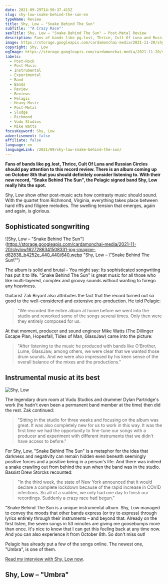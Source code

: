 ```yaml
---
date: 2021-09-29T14:50:37.415Z
slug: shy-low-snake-behind-the-sun-en
typeName: Review
title: Shy, Low – "Snake Behind The Sun"
subTitle: '"A Crazy Race"'
seoTitle: Shy, Low – "Snake Behind The Sun" – Post-Metal Review
description: Fans of bands like pg.lost, Thrice, Cult Of Luna and Russian Circles should pay attention to this record review. There is an album coming up on October 8th that you should definitely consider listening to. With their new record, "Snake Behind The Sun", the Pelagic signed band Shy, Low really hits the spot.
image: https://storage.googleapis.com/cardamonchai-media/2021-11-20/shy-low-jpg-imagine-080818_3c362b_1024_768/640.webp
copyright: Shy, Low
ogImage: https://storage.googleapis.com/cardamonchai-media/2021-11-20/shy-low-fb-jpg-imagine-080818_312e28_1200_628/640.webp
labels:
  - Post-Rock
  - Post-Music
  - Instrumental
  - Experimental
  - Band
  - Bands
  - Review
  - Reviews
  - Pelagic
  - Heavy Music
  - Post-Metal
  - Sludge
  - Richmond
  - Vudu Studios
  - Mike Watts
focusKeyword: Shy, Low
advertisement: false
affiliate: false
language: en
languageLink: /2021/09/shy-low-snake-behind-the-sun/
---
```


**Fans of bands like pg.lost, Thrice, Cult Of Luna and Russian Circles should pay attention to this record review. There is an album coming up on October 8th that you should definitely consider listening to. With their new record, "Snake Behind The Sun", the Pelagic signed band Shy, Low really hits the spot.**

Shy, Low show other post-music acts how contrasty music should sound. With the quartet from Richmond, Virginia, everything takes place between hard riffs and filigree melodies. The swelling tension that emerges, again and again, is glorious.

## Sophisticated songwriting

![Shy, Low – "Snake Behind The Sun"](https://storage.googleapis.com/cardamonchai-media/2021-11-20/shylow1627286341508331-jpg-imagine-d82838_b4252e_440_440/640.webp "Shy, Low – \\"Snake Behind The Sun\\"")

The album is solid and brutal – You might say: Its sophisticated songwriting has put it to life. "Snake Behind The Sun" is great music for all those who like multi-layered, complex and groovy sounds without wanting to forego any heaviness.

Guitarist Zak Bryant also attributes the fact that the record turned out so good to the well-considered and extensive pre-production. He told Pelagic:

> "We recorded the entire album at home before we went into the studio and reworked some of the songs several times. Only then were they entirely composed for us.

At that moment, producer and sound engineer Mike Watts (The Dillinger Escape Plan, Hopesfall, Tides of Man, GlassJaw) came into the picture:

> "After listening to the music he produced with bands like O'Brother, Lume, GlassJaw, among others, we were clear that we wanted those drum sounds. And we were also impressed by his keen sense of the overall balance of the mixes and the productions."

## Instrumental music at its best

![Shy, Low](https://storage.googleapis.com/cardamonchai-media/2021-11-20/shy-low-1-jpg-imagine-181818_000000_768_1024/640.webp 'Shy, Low')

The legendary drum room at Vudu Studios and drummer Dylan Partridge's work (he hadn't even been a permanent band member at the time) then did the rest. Zak continued:

> "Sitting in the studio for three weeks and focusing on the album was great. It was also completely new for us to work in this way. It was the first time we had the opportunity to fine-tune our songs with a producer and experiment with different instruments that we didn't have access to before."

For Shy, Low, "Snake Behind The Sun" is a metaphor for the idea that darkness and negativity can remain hidden even beneath seemingly positive forces and a positive being in a person's life. And there was indeed a snake crawling out from behind the sun when the band was in the studio. Bassist Drew Storcks recounted:

> "In the third week, the state of New York announced that it would declare a complete lockdown because of the rapid increase in COVID infections. So all of a sudden, we only had one day to finish our recordings. Suddenly a crazy race had begun."

"Snake Behind The Sun is a unique instrumental album. Shy, Low managed to convey the moods that other bands express (or try to express) through lyrics entirely through their instruments – and beyond that. Already on the first listen, the seven songs in 53 minutes are giving me goosebumps more than once. It's nice to know that I can get this feeling back at any time now. And you can also experience it from October 8th. So don't miss out!

Pelagic has already put a few of the songs online. The newest one, "Umbra", is one of them.

[Read my interview with Shy, Low now](/2021/10/shy-low-interview-en/).

## Shy, Low – "Umbra"

<YouTube id="MkiJA5-UbQc" />
